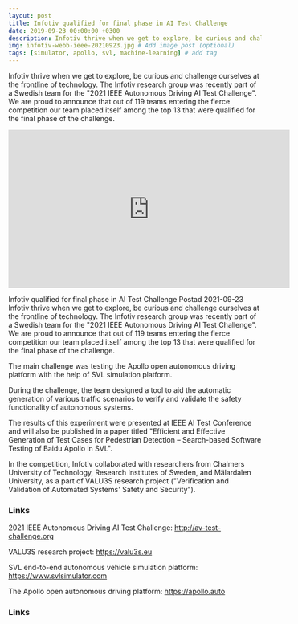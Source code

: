 ```yaml
---
layout: post
title: Infotiv qualified for final phase in AI Test Challenge
date: 2019-09-23 00:00:00 +0300
description: Infotiv thrive when we get to explore, be curious and challenge ourselves at the frontline of technology. The Infotiv research group was recently part of a Swedish team for the "2021 IEEE Autonomous Driving AI Test Challenge". We are proud to announce that out of 119 teams entering the fierce competition our team placed itself among the top 13 that were qualified for the final phase of the challenge.
img: infotiv-webb-ieee-20210923.jpg # Add image post (optional)
tags: [simulator, apollo, svl, machine-learning] # add tag
---
```


Infotiv thrive when we get to explore, be curious and challenge ourselves at the frontline of technology. The Infotiv research group was recently part of a Swedish team for the "2021 IEEE Autonomous Driving AI Test Challenge". We are proud to announce that out of 119 teams entering the fierce competition our team placed itself among the top 13 that were qualified for the final phase of the challenge.

<iframe width="560" height="315" src="https://www.youtube.com/embed/ZvG37V3IQk4" title="YouTube video player" frameborder="0" allow="accelerometer; autoplay; clipboard-write; encrypted-media; gyroscope; picture-in-picture" allowfullscreen></iframe>


Infotiv qualified for final phase in AI Test Challenge
Postad 2021-09-23
Infotiv thrive when we get to explore, be curious and challenge ourselves at the frontline of technology. The Infotiv research group was recently part of a Swedish team for the "2021 IEEE Autonomous Driving AI Test Challenge". We are proud to announce that out of 119 teams entering the fierce competition our team placed itself among the top 13 that were qualified for the final phase of the challenge.

The main challenge was testing the Apollo open autonomous driving platform with the help of SVL simulation platform.

During the challenge, the team designed a tool to aid the automatic generation of various traffic scenarios to verify and validate the safety functionality of autonomous systems.

The results of this experiment were presented at IEEE AI Test Conference and will also be published in a paper titled "Efficient and Effective Generation of Test Cases for Pedestrian Detection – Search-based Software Testing of Baidu Apollo in SVL".

In the competition, Infotiv collaborated with researchers from Chalmers University of Technology, Research Institutes of Sweden, and Mälardalen University, as a part of VALU3S research project ("Verification and Validation of Automated Systems' Safety and Security").

### Links

2021 IEEE Autonomous Driving AI Test Challenge: http://av-test-challenge.org

VALU3S research project: https://valu3s.eu

SVL end-to-end autonomous vehicle simulation platform: https://www.svlsimulator.com

The Apollo open autonomous driving platform: https://apollo.auto


### Links

[2021 IEEE Autonomous Driving AI Test Challenge]: http://av-test-challenge.org
[VALU3S research project]:   https://valu3s.eu
[SVL end-to-end autonomous vehicle simulation platform]: https://www.svlsimulator.com
[The Apollo open autonomous driving platform]: https://apollo.auto

